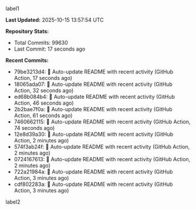 
label1 
<!-- ACTIVITY_START -->
**Last Updated:** 2025-10-15 13:57:54 UTC

**Repository Stats:**
- Total Commits: 99630
- Last Commit: 17 seconds ago

**Recent Commits:**
- 79be3213d4: 🤖 Auto-update README with recent activity (GitHub Action, 17 seconds ago)
- 18065ada07: 🤖 Auto-update README with recent activity (GitHub Action, 32 seconds ago)
- ed68b084b4: 🤖 Auto-update README with recent activity (GitHub Action, 46 seconds ago)
- 2b2bae7f0a: 🤖 Auto-update README with recent activity (GitHub Action, 61 seconds ago)
- 7460662115: 🤖 Auto-update README with recent activity (GitHub Action, 74 seconds ago)
- 12e8d39a30: 🤖 Auto-update README with recent activity (GitHub Action, 2 minutes ago)
- 574f3ab24f: 🤖 Auto-update README with recent activity (GitHub Action, 2 minutes ago)
- 0724167613: 🤖 Auto-update README with recent activity (GitHub Action, 2 minutes ago)
- 722a21984a: 🤖 Auto-update README with recent activity (GitHub Action, 3 minutes ago)
- cdf802283a: 🤖 Auto-update README with recent activity (GitHub Action, 3 minutes ago)
<!-- ACTIVITY_END -->

label2
